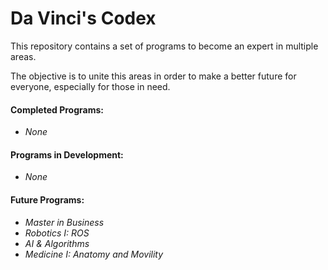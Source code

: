 # Da Vinci's Codex

This repository contains a set of programs to become an expert in multiple areas.

The objective is to unite this areas in order to make a better future for everyone, especially for those in need.

#### **Completed Programs:**
- _None_

#### **Programs in Development:**
- _None_

#### **Future Programs:**
- _Master in Business_
- _Robotics I: ROS_
- _AI & Algorithms_
- _Medicine I: Anatomy and Movility_